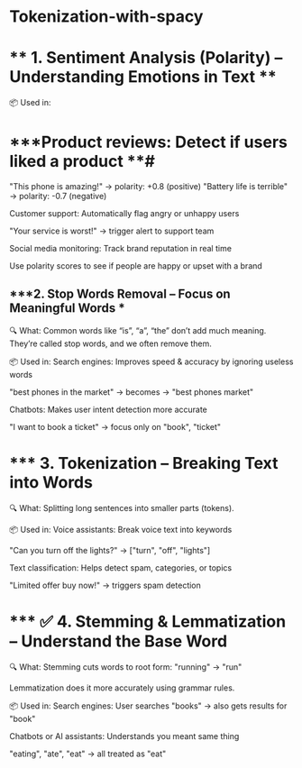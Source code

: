 # Tokenization-with-spacy
# ** 1. Sentiment Analysis (Polarity) – Understanding Emotions in Text **
📦 Used in:
# ***Product reviews: Detect if users liked a product **#

"This phone is amazing!" → polarity: +0.8 (positive)
"Battery life is terrible" → polarity: -0.7 (negative)

Customer support: Automatically flag angry or unhappy users

"Your service is worst!" → trigger alert to support team

Social media monitoring: Track brand reputation in real time

Use polarity scores to see if people are happy or upset with a brand



## ***2. Stop Words Removal – Focus on Meaningful Words *
🔍 What:
Common words like “is”, “a”, “the” don’t add much meaning.
They’re called stop words, and we often remove them.

📦 Used in:
Search engines: Improves speed & accuracy by ignoring useless words

"best phones in the market" → becomes → "best phones market"

Chatbots: Makes user intent detection more accurate

"I want to book a ticket" → focus only on "book", "ticket"

# *** 3. Tokenization – Breaking Text into Words
🔍 What:
Splitting long sentences into smaller parts (tokens).

📦 Used in:
Voice assistants: Break voice text into keywords

"Can you turn off the lights?" → ["turn", "off", "lights"]

Text classification: Helps detect spam, categories, or topics

"Limited offer buy now!" → triggers spam detection

# *** ✅ 4. Stemming & Lemmatization – Understand the Base Word
🔍 What:
Stemming cuts words to root form: "running" → "run"

Lemmatization does it more accurately using grammar rules.

📦 Used in:
Search engines: User searches "books" → also gets results for "book"

Chatbots or AI assistants: Understands you meant same thing

"eating", "ate", "eat" → all treated as "eat"



